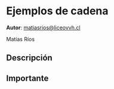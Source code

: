 # Ejemplos de cadena

**Autor**: matiasrios@liceovvh.cl

Matías Ríos

## Descripción


## Importante
